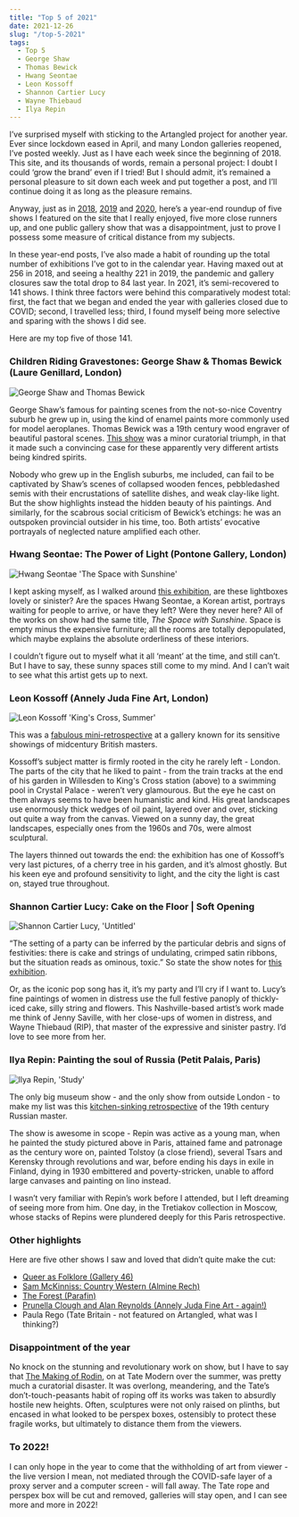 ```yaml
---
title: "Top 5 of 2021"
date: 2021-12-26
slug: "/top-5-2021"
tags:
  - Top 5
  - George Shaw
  - Thomas Bewick
  - Hwang Seontae
  - Leon Kossoff
  - Shannon Cartier Lucy
  - Wayne Thiebaud
  - Ilya Repin
---
```


I’ve surprised myself with sticking to the Artangled project for another year. Ever since lockdown eased in April, and many London galleries reopened, I’ve posted weekly. Just as I have each week since the beginning of 2018. This site, and its thousands of words, remain a personal project: I doubt I could ‘grow the brand’ even if I tried! But I should admit, it’s remained a personal pleasure to sit down each week and put together a post, and I’ll continue doing it as long as the pleasure remains.

Anyway, just as in [2018](/top-5-2018/), [2019](/top-5-2019/) and [2020](/top-5-2020), here’s a year-end roundup of five shows I featured on the site that I really enjoyed, five more close runners up, and one public gallery show that was a disappointment, just to prove I possess some measure of critical distance from my subjects.

In these year-end posts, I’ve also made a habit of rounding up the total number of exhibitions I’ve got to in the calendar year. Having maxed out at 256 in 2018, and seeing a healthy 221 in 2019, the pandemic and gallery closures saw the total drop to 84 last year. In 2021, it’s semi-recovered to 141 shows. I think three factors were behind this comparatively modest total: first, the fact that we began and ended the year with galleries closed due to COVID; second, I travelled less; third, I found myself being more selective and sparing with the shows I did see.

Here are my top five of those 141.

### Children Riding Gravestones: George Shaw & Thomas Bewick (Laure Genillard, London)

![George Shaw and Thomas Bewick](/bewick-shaw-genillard-1.jpg)

George Shaw’s famous for painting scenes from the not-so-nice Coventry suburb he grew up in, using the kind of enamel paints more commonly used for model aeroplanes. Thomas Bewick was a 19th century wood engraver of beautiful pastoral scenes. [This show](/bewick-shaw-genillard) was a minor curatorial triumph, in that it made such a convincing case for these apparently very different artists being kindred spirits.

Nobody who grew up in the English suburbs, me included, can fail to be captivated by Shaw’s scenes of collapsed wooden fences, pebbledashed semis with their encrustations of satellite dishes, and weak clay-like light. But the show highlights instead the hidden beauty of his paintings. And similarly, for the scabrous social criticism of Bewick’s etchings: he was an outspoken provincial outsider in his time, too. Both artists’ evocative portrayals of neglected nature amplified each other.

### Hwang Seontae: The Power of Light (Pontone Gallery, London)

![Hwang Seontae 'The Space with Sunshine'](/hwang-pontone-1.jpg)

I kept asking myself, as I walked around [this exhibition](/hwang-pontone), are these lightboxes lovely or sinister? Are the spaces Hwang Seontae, a Korean artist, portrays waiting for people to arrive, or have they left? Were they never here? All of the works on show had the same title, *The Space with Sunshine*. Space is empty minus the expensive furniture; all the rooms are totally depopulated, which maybe explains the absolute orderliness of these interiors.

I couldn’t figure out to myself what it all ‘meant’ at the time, and still can’t. But I have to say, these sunny spaces still come to my mind. And I can’t wait to see what this artist gets up to next.

### Leon Kossoff (Annely Juda Fine Art, London)

![Leon Kossoff 'King's Cross, Summer'](/kossoff-annely-juda-2.jpg)

This was a [fabulous mini-retrospective](/kossoff-annely-juda) at a gallery known for its sensitive showings of midcentury British masters.

Kossoff’s subject matter is firmly rooted in the city he rarely left - London. The parts of the city that he liked to paint - from the train tracks at the end of his garden in Willesden to King's Cross station (above) to a swimming pool in Crystal Palace - weren’t very glamourous. But the eye he cast on them always seems to have been humanistic and kind.  His great landscapes use enormously thick wedges of oil paint, layered over and over, sticking out quite a way from the canvas. Viewed on a sunny day, the great landscapes, especially ones from the 1960s and 70s, were almost sculptural.

The layers thinned out towards the end: the exhibition has one of Kossoff’s very last pictures, of a cherry tree in his garden, and it’s almost ghostly. But his keen eye and profound sensitivity to light, and the city the light is cast on, stayed true throughout.

### Shannon Cartier Lucy: Cake on the Floor | Soft Opening

![Shannon Cartier Lucy, 'Untitled'](/lucy-soft-1.jpg)

“The setting of a party can be inferred by the particular debris and signs of festivities: there is cake and strings of undulating, crimped satin ribbons, but the situation reads as ominous, toxic.” So state the show notes for [this exhibition](/lucy-soft).

Or, as the iconic pop song has it, it’s my party and I’ll cry if I want to. Lucy’s fine paintings of women in distress use the full festive panoply of thickly-iced cake, silly string and flowers. This Nashville-based artist’s work made me think of Jenny Saville, with her close-ups of women in distress, and Wayne Thiebaud (RIP), that master of the expressive and sinister pastry. I’d love to see more from her.

### Ilya Repin: Painting the soul of Russia (Petit Palais, Paris)

![Ilya Repin, 'Study'](/repin-petit-palais-1.jpg)

The only big museum show - and the only show from outside London - to make my list was this [kitchen-sinking retrospective](/repin-petit-palais) of the 19th century Russian master.

The show is awesome in scope - Repin was active as a young man, when he painted the study pictured above in Paris, attained fame and patronage as the century wore on, painted Tolstoy (a close friend), several Tsars and Kerensky through revolutions and war, before ending his days in exile in Finland, dying in 1930 embittered and poverty-stricken, unable to afford large canvases and painting on lino instead.

I wasn’t very familiar with Repin’s work before I attended, but I left dreaming of seeing more from him. One day, in the Tretiakov collection in Moscow, whose stacks of Repins were plundered deeply for this Paris retrospective.

### Other highlights

Here are five other shows I saw and loved that didn’t quite make the cut:
*  [Queer as Folklore (Gallery 46)](/queer-46)
*  [Sam McKinniss: Country Western (Almine Rech)](/mckinniss-rech)
*  [The Forest (Parafin)](/forest-parafin)
*  [Prunella Clough and Alan Reynolds (Annely Juda Fine Art - again!)](/clough-annely)
* Paula Rego (Tate Britain - not featured on Artangled, what was I thinking?)

### Disappointment of the year

No knock on the stunning and revolutionary work on show, but I have to say that [The Making of Rodin](https://www.tate.org.uk/whats-on/tate-modern/exhibition/ey-exhibition-rodin), on at Tate Modern over the summer, was pretty much a curatorial disaster. It was overlong, meandering, and the Tate’s don’t-touch-peasants habit of roping off its works was taken to absurdly hostile new heights. Often, sculptures were not only raised on plinths, but encased in what looked to be perspex boxes, ostensibly to protect these fragile works, but ultimately to distance them from the viewers.

### To 2022!

I can only hope in the year to come that the withholding of art from viewer - the live version I mean, not mediated through the COVID-safe layer of a proxy server and a computer screen - will fall away. The Tate rope and perspex box will be cut and removed, galleries will stay open, and I can see more and more in 2022!
